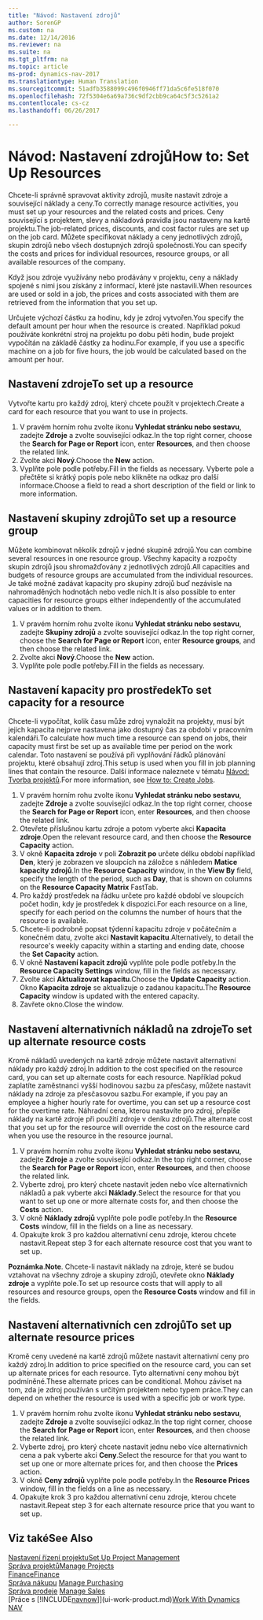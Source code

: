 ```yaml
---
title: "Návod: Nastavení zdrojů"
author: SorenGP
ms.custom: na
ms.date: 12/14/2016
ms.reviewer: na
ms.suite: na
ms.tgt_pltfrm: na
ms.topic: article
ms-prod: dynamics-nav-2017
ms.translationtype: Human Translation
ms.sourcegitcommit: 51adfb3588099c496f0946ff71da5c6fe518f070
ms.openlocfilehash: 72f5304e6a69a736c9df2cbb9ca64c5f3c5261a2
ms.contentlocale: cs-cz
ms.lasthandoff: 06/26/2017

---
```


# <a name="how-to-set-up-resources"></a><span data-ttu-id="9cbb4-102">Návod: Nastavení zdrojů</span><span class="sxs-lookup"><span data-stu-id="9cbb4-102">How to: Set Up Resources</span></span>
<span data-ttu-id="9cbb4-103">Chcete-li správně spravovat aktivity zdrojů, musíte nastavit zdroje a související náklady a ceny.</span><span class="sxs-lookup"><span data-stu-id="9cbb4-103">To correctly manage resource activities, you must set up your resources and the related costs and prices.</span></span> <span data-ttu-id="9cbb4-104">Ceny související s projektem, slevy a nákladová pravidla jsou nastaveny na kartě projektu.</span><span class="sxs-lookup"><span data-stu-id="9cbb4-104">The job-related prices, discounts, and cost factor rules are set up on the job card.</span></span> <span data-ttu-id="9cbb4-105">Můžete specifikovat náklady a ceny jednotlivých zdrojů, skupin zdrojů nebo všech dostupných zdrojů společnosti.</span><span class="sxs-lookup"><span data-stu-id="9cbb4-105">You can specify the costs and prices for individual resources, resource groups, or all available resources of the company.</span></span>

<span data-ttu-id="9cbb4-106">Když jsou zdroje využívány nebo prodávány v projektu, ceny a náklady spojené s nimi jsou získány z informací, které jste nastavili.</span><span class="sxs-lookup"><span data-stu-id="9cbb4-106">When resources are used or sold in a job, the prices and costs associated with them are retrieved from the information that you set up.</span></span>

<span data-ttu-id="9cbb4-107">Určujete výchozí částku za hodinu, kdy je zdroj vytvořen.</span><span class="sxs-lookup"><span data-stu-id="9cbb4-107">You specify the default amount per hour when the resource is created.</span></span> <span data-ttu-id="9cbb4-108">Například pokud používáte konkrétní stroj na projektu po dobu pěti hodin, bude projekt vypočítán na základě částky za hodinu.</span><span class="sxs-lookup"><span data-stu-id="9cbb4-108">For example, if you use a specific machine on a job for five hours, the job would be calculated based on the amount per hour.</span></span>

## <a name="to-set-up-a-resource"></a><span data-ttu-id="9cbb4-109">Nastavení zdroje</span><span class="sxs-lookup"><span data-stu-id="9cbb4-109">To set up a resource</span></span>
<span data-ttu-id="9cbb4-110">Vytvořte kartu pro každý zdroj, který chcete použít v projektech.</span><span class="sxs-lookup"><span data-stu-id="9cbb4-110">Create a card for each resource that you want to use in projects.</span></span>

1. <span data-ttu-id="9cbb4-111">V pravém horním rohu zvolte ikonu **Vyhledat stránku nebo sestavu**, zadejte **Zdroje** a zvolte související odkaz.</span><span class="sxs-lookup"><span data-stu-id="9cbb4-111">In the top right corner, choose the **Search for Page or Report** icon, enter **Resources**, and then choose the related link.</span></span>
2. <span data-ttu-id="9cbb4-112">Zvolte akci **Nový**.</span><span class="sxs-lookup"><span data-stu-id="9cbb4-112">Choose the **New** action.</span></span>
3. <span data-ttu-id="9cbb4-113">Vyplňte pole podle potřeby.</span><span class="sxs-lookup"><span data-stu-id="9cbb4-113">Fill in the fields as necessary.</span></span> <span data-ttu-id="9cbb4-114">Vyberte pole a přečtěte si krátký popis pole nebo klikněte na odkaz pro další informace.</span><span class="sxs-lookup"><span data-stu-id="9cbb4-114">Choose a field to read a short description of the field or link to more information.</span></span>  

## <a name="to-set-up-a-resource-group"></a><span data-ttu-id="9cbb4-115">Nastavení skupiny zdrojů</span><span class="sxs-lookup"><span data-stu-id="9cbb4-115">To set up a resource group</span></span>
<span data-ttu-id="9cbb4-116">Můžete kombinovat několik zdrojů v jedné skupině zdrojů.</span><span class="sxs-lookup"><span data-stu-id="9cbb4-116">You can combine several resources in one resource group.</span></span> <span data-ttu-id="9cbb4-117">Všechny kapacity a rozpočty skupin zdrojů jsou shromažďovány z jednotlivých zdrojů.</span><span class="sxs-lookup"><span data-stu-id="9cbb4-117">All capacities and budgets of resource groups are accumulated from the individual resources.</span></span> <span data-ttu-id="9cbb4-118">Je také možné zadávat kapacity pro skupiny zdrojů buď nezávisle na nahromaděných hodnotách nebo vedle nich.</span><span class="sxs-lookup"><span data-stu-id="9cbb4-118">It is also possible to enter capacities for resource groups either independently of the accumulated values or in addition to them.</span></span>

1. <span data-ttu-id="9cbb4-119">V pravém horním rohu zvolte ikonu **Vyhledat stránku nebo sestavu**, zadejte **Skupiny zdrojů** a zvolte související odkaz.</span><span class="sxs-lookup"><span data-stu-id="9cbb4-119">In the top right corner, choose the **Search for Page or Report** icon, enter **Resource groups**, and then choose the related link.</span></span>
2. <span data-ttu-id="9cbb4-120">Zvolte akci **Nový**.</span><span class="sxs-lookup"><span data-stu-id="9cbb4-120">Choose the **New** action.</span></span>
3. <span data-ttu-id="9cbb4-121">Vyplňte pole podle potřeby.</span><span class="sxs-lookup"><span data-stu-id="9cbb4-121">Fill in the fields as necessary.</span></span>

## <a name="to-set-capacity-for-a-resource"></a><span data-ttu-id="9cbb4-122">Nastavení kapacity pro prostředek</span><span class="sxs-lookup"><span data-stu-id="9cbb4-122">To set capacity for a resource</span></span> 
<span data-ttu-id="9cbb4-123">Chcete-li vypočítat, kolik času může zdroj vynaložit na projekty, musí být jejich kapacita nejprve nastavena jako dostupný čas za období v pracovním kalendáři.</span><span class="sxs-lookup"><span data-stu-id="9cbb4-123">To calculate how much time a resource can spend on jobs, their capacity must first be set up as available time per period on the work calendar.</span></span> <span data-ttu-id="9cbb4-124">Toto nastavení se používá při vyplňování řádků plánování projektu, které obsahují zdroj.</span><span class="sxs-lookup"><span data-stu-id="9cbb4-124">This setup is used when you fill in job planning lines that contain the resource.</span></span> <span data-ttu-id="9cbb4-125">Další informace naleznete v tématu [Návod: Tvorba projektů](projects-how-create-jobs.md).</span><span class="sxs-lookup"><span data-stu-id="9cbb4-125">For more information, see [How to: Create Jobs](projects-how-create-jobs.md).</span></span>

1. <span data-ttu-id="9cbb4-126">V pravém horním rohu zvolte ikonu **Vyhledat stránku nebo sestavu**, zadejte **Zdroje** a zvolte související odkaz.</span><span class="sxs-lookup"><span data-stu-id="9cbb4-126">In the top right corner, choose the **Search for Page or Report** icon, enter **Resources**, and then choose the related link.</span></span>
2. <span data-ttu-id="9cbb4-127">Otevřete příslušnou kartu zdroje a potom vyberte akci **Kapacita zdroje**.</span><span class="sxs-lookup"><span data-stu-id="9cbb4-127">Open the relevant resource card, and then choose the **Resource Capacity** action.</span></span>
3. <span data-ttu-id="9cbb4-128">V okně **Kapacita zdroje** v poli **Zobrazit po** určete délku období například **Den**, který je zobrazen ve sloupcích na záložce s náhledem **Matice kapacity zdrojů**.</span><span class="sxs-lookup"><span data-stu-id="9cbb4-128">In the **Resource Capacity** window, in the **View By** field, specify the length of the period, such as **Day**, that is shown on columns on the **Resource Capacity Matrix** FastTab.</span></span>
4. <span data-ttu-id="9cbb4-129">Pro každý prostředek na řádku určete pro každé období ve sloupcích počet hodin, kdy je prostředek k dispozici.</span><span class="sxs-lookup"><span data-stu-id="9cbb4-129">For each resource on a line, specify for each period on the columns the number of hours that the resource is available.</span></span>
5. <span data-ttu-id="9cbb4-130">Chcete-li podrobně popsat týdenní kapacitu zdroje v počátečním a konečném datu, zvolte akci **Nastavit kapacitu**.</span><span class="sxs-lookup"><span data-stu-id="9cbb4-130">Alternatively, to detail the resource's weekly capacity within a starting and ending date, choose the **Set Capacity** action.</span></span>
6. <span data-ttu-id="9cbb4-131">V okně **Nastavení kapacit zdrojů** vyplňte pole podle potřeby.</span><span class="sxs-lookup"><span data-stu-id="9cbb4-131">In the **Resource Capacity Settings** window, fill in the fields as necessary.</span></span>
7. <span data-ttu-id="9cbb4-132">Zvolte akci **Aktualizovat kapacitu**.</span><span class="sxs-lookup"><span data-stu-id="9cbb4-132">Choose the **Update Capacity** action.</span></span> <span data-ttu-id="9cbb4-133">Okno **Kapacita zdroje** se aktualizuje o zadanou kapacitu.</span><span class="sxs-lookup"><span data-stu-id="9cbb4-133">The **Resource Capacity** window is updated with the entered capacity.</span></span>
8. <span data-ttu-id="9cbb4-134">Zavřete okno.</span><span class="sxs-lookup"><span data-stu-id="9cbb4-134">Close the window.</span></span>

## <a name="to-set-up-alternate-resource-costs"></a><span data-ttu-id="9cbb4-135">Nastavení alternativních nákladů na zdroje</span><span class="sxs-lookup"><span data-stu-id="9cbb4-135">To set up alternate resource costs</span></span>
<span data-ttu-id="9cbb4-136">Kromě nákladů uvedených na kartě zdroje můžete nastavit alternativní náklady pro každý zdroj.</span><span class="sxs-lookup"><span data-stu-id="9cbb4-136">In addition to the cost specified on the resource card, you can set up alternate costs for each resource.</span></span> <span data-ttu-id="9cbb4-137">Například pokud zaplatíte zaměstnanci vyšší hodinovou sazbu za přesčasy, můžete nastavit náklady na zdroje za přesčasovou sazbu.</span><span class="sxs-lookup"><span data-stu-id="9cbb4-137">For example, if you pay an employee a higher hourly rate for overtime, you can set up a resource cost for the overtime rate.</span></span> <span data-ttu-id="9cbb4-138">Náhradní cena, kterou nastavíte pro zdroj, přepíše náklady na kartě zdroje při použití zdroje v deníku zdrojů.</span><span class="sxs-lookup"><span data-stu-id="9cbb4-138">The alternate cost that you set up for the resource will override the cost on the resource card when you use the resource in the resource journal.</span></span>

1. <span data-ttu-id="9cbb4-139">V pravém horním rohu zvolte ikonu **Vyhledat stránku nebo sestavu**, zadejte **Zdroje** a zvolte související odkaz.</span><span class="sxs-lookup"><span data-stu-id="9cbb4-139">In the top right corner, choose the **Search for Page or Report** icon, enter **Resources**, and then choose the related link.</span></span>  
2. <span data-ttu-id="9cbb4-140">Vyberte zdroj, pro který chcete nastavit jeden nebo více alternativních nákladů a pak vyberte akci **Náklady**.</span><span class="sxs-lookup"><span data-stu-id="9cbb4-140">Select the resource for that you want to set up one or more alternate costs for, and then choose the **Costs** action.</span></span>  
3. <span data-ttu-id="9cbb4-141">V okně **Náklady zdrojů** vyplňte pole podle potřeby.</span><span class="sxs-lookup"><span data-stu-id="9cbb4-141">In the **Resource Costs** window, fill in the fields on a line as necessary.</span></span>  
4. <span data-ttu-id="9cbb4-142">Opakujte krok 3 pro každou alternativní cenu zdroje, kterou chcete nastavit.</span><span class="sxs-lookup"><span data-stu-id="9cbb4-142">Repeat step 3 for each alternate resource cost that you want to set up.</span></span>

<span data-ttu-id="9cbb4-143">**Poznámka**.</span><span class="sxs-lookup"><span data-stu-id="9cbb4-143">**Note**.</span></span> <span data-ttu-id="9cbb4-144">Chcete-li nastavit náklady na zdroje, které se budou vztahovat na všechny zdroje a skupiny zdrojů, otevřete okno **Náklady zdroje** a vyplňte pole.</span><span class="sxs-lookup"><span data-stu-id="9cbb4-144">To set up resource costs that will apply to all resources and resource groups, open the **Resource Costs** window and fill in the fields.</span></span>

## <a name="to-set-up-alternate-resource-prices"></a><span data-ttu-id="9cbb4-145">Nastavení alternativních cen zdrojů</span><span class="sxs-lookup"><span data-stu-id="9cbb4-145">To set up alternate resource prices</span></span>  
<span data-ttu-id="9cbb4-146">Kromě ceny uvedené na kartě zdrojů můžete nastavit alternativní ceny pro každý zdroj.</span><span class="sxs-lookup"><span data-stu-id="9cbb4-146">In addition to price specified on the resource card, you can set up alternate prices for each resource.</span></span> <span data-ttu-id="9cbb4-147">Tyto alternativní ceny mohou být podmíněné.</span><span class="sxs-lookup"><span data-stu-id="9cbb4-147">These alternate prices can be conditional.</span></span> <span data-ttu-id="9cbb4-148">Mohou záviset na tom, zda je zdroj používán s určitým projektem nebo typem práce.</span><span class="sxs-lookup"><span data-stu-id="9cbb4-148">They can depend on whether the resource is used with a specific job or work type.</span></span>

1. <span data-ttu-id="9cbb4-149">V pravém horním rohu zvolte ikonu **Vyhledat stránku nebo sestavu**, zadejte **Zdroje** a zvolte související odkaz.</span><span class="sxs-lookup"><span data-stu-id="9cbb4-149">In the top right corner, choose the **Search for Page or Report** icon, enter **Resources**, and then choose the related link.</span></span>
2. <span data-ttu-id="9cbb4-150">Vyberte zdroj, pro který chcete nastavit jednu nebo více alternativních cena a pak vyberte akci **Ceny**.</span><span class="sxs-lookup"><span data-stu-id="9cbb4-150">Select the resource for that you want to set up one or more alternate prices for, and then choose the **Prices** action.</span></span>
3. <span data-ttu-id="9cbb4-151">V okně **Ceny zdrojů** vyplňte pole podle potřeby.</span><span class="sxs-lookup"><span data-stu-id="9cbb4-151">In the **Resource Prices** window, fill in the fields on a line as necessary.</span></span>
4. <span data-ttu-id="9cbb4-152">Opakujte krok 3 pro každou alternativní cenu zdroje, kterou chcete nastavit.</span><span class="sxs-lookup"><span data-stu-id="9cbb4-152">Repeat step 3 for each alternate resource price that you want to set up.</span></span>

## <a name="see-also"></a><span data-ttu-id="9cbb4-153">Viz také</span><span class="sxs-lookup"><span data-stu-id="9cbb4-153">See Also</span></span>
[<span data-ttu-id="9cbb4-154">Nastavení řízení projektu</span><span class="sxs-lookup"><span data-stu-id="9cbb4-154">Set Up Project Management</span></span>](projects-setup-projects.md)  
[<span data-ttu-id="9cbb4-155">Správa projektů</span><span class="sxs-lookup"><span data-stu-id="9cbb4-155">Manage Projects</span></span>](projects-manage-projects.md)  
[<span data-ttu-id="9cbb4-156">Finance</span><span class="sxs-lookup"><span data-stu-id="9cbb4-156">Finance</span></span>](finance-setup.md)  
<span data-ttu-id="9cbb4-157">[Správa nákupu](purchasing-manage-purchasing.md)       </span><span class="sxs-lookup"><span data-stu-id="9cbb4-157">[Manage Purchasing](purchasing-manage-purchasing.md)       </span></span>  
<span data-ttu-id="9cbb4-158">[Správa prodeje](sales-manage-sales.md)    </span><span class="sxs-lookup"><span data-stu-id="9cbb4-158">[Manage Sales](sales-manage-sales.md)    </span></span>  
<span data-ttu-id="9cbb4-159">[Práce s [!INCLUDE[navnow](includes/navnow_md.md)]](ui-work-product.md)</span><span class="sxs-lookup"><span data-stu-id="9cbb4-159">[Work With Dynamics NAV](ui-work-product.md)</span></span>  

